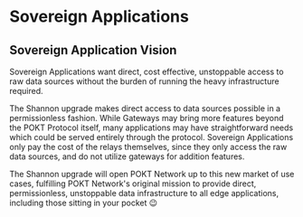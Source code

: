 # Sovereign Applications

## Sovereign Application Vision

Sovereign Applications want direct, cost effective, unstoppable access to raw data sources without the burden of running the heavy infrastructure required.

The Shannon upgrade makes direct access to data sources possible in a permissionless fashion. While Gateways may bring more features beyond the POKT Protocol itself, many applications may have straightforward needs which could be served entirely through the protocol. Sovereign Applications only pay the cost of the relays themselves, since they only access the raw data sources, and do not utilize gateways for addition features.

The Shannon upgrade will open POKT Network up to this new market of use cases, fulfilling POKT Network's original mission to provide direct, permissionless, unstoppable data infrastructure to all edge applications, including those sitting in your pocket 😉
